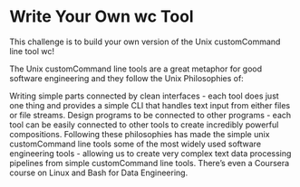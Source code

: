 # Write Your Own wc Tool
This challenge is to build your own version of the Unix customCommand line tool wc!

The Unix customCommand line tools are a great metaphor for good software engineering and they follow the Unix Philosophies of:

Writing simple parts connected by clean interfaces - each tool does just one thing and provides a simple CLI that handles text input from either files or file streams.
Design programs to be connected to other programs - each tool can be easily connected to other tools to create incredibly powerful compositions.
Following these philosophies has made the simple unix customCommand line tools some of the most widely used software engineering tools - allowing us to create very complex text data processing pipelines from simple customCommand line tools. There’s even a Coursera course on Linux and Bash for Data Engineering.

